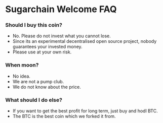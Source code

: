# Sugarchain Welcome FAQ

### Should I buy this coin?
- No. Please do not invest what you cannot lose.
- Since its an experimental decentralised open source project, nobody guarantees your invested money.
- Please use at your own risk.

### When moon?
- No idea.
- We are not a pump club.
- We do not know about the price.

### What should I do else?
- If you want to get the best profit for long term, just buy and hodl BTC.
- The BTC is the best coin which we forked it from.
